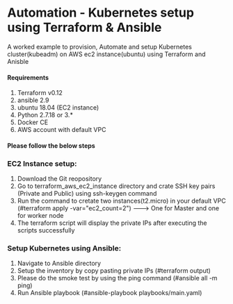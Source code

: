 # Automation - Kubernetes setup using Terraform & Ansible
A worked example to provision, Automate and setup Kubernetes cluster(kubeadm) on AWS ec2 instance(ubuntu) using Terraform and Anisble 

#### Requirements 
1. Terraform v0.12
2. ansible 2.9 
3. ubuntu 18.04 (EC2 instance)
4. Python 2.7.18 or 3.*
5. Docker CE
6. AWS account with default VPC

#### Please follow the below steps
### EC2 Instance setup:
1. Download the Git reopository 
2. Go to terraform_aws_ec2_instance directory and crate SSH key pairs (Private and Public) using ssh-keygen command
3. Run the command to cretate two instances(t2.micro) in your default VPC (#terraform apply -var="ec2_count=2") ---> One for Master and one for worker node
4. The terraform script will display the private IPs after executing the scripts successfully 

### Setup Kubernetes using Ansible:
1. Navigate to Ansible directory
2. Setup the inventory by copy pasting private IPs (#terraform output) 
3. Please do the smoke test by using the ping command (#ansible all -m ping)
4. Run Ansible playbook (#ansible-playbook playbooks/main.yaml)

